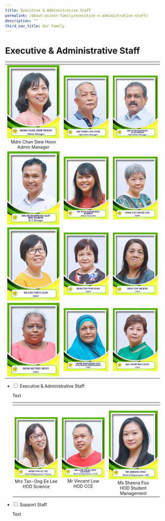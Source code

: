```yaml
---
title: Executive & Administrative Staff
permalink: /about-us/our-family/executive-n-administrative-staff/
description: ""
third_nav_title: Our Family
---
```

# Executive &amp; Administrative Staff



<table width="750px">
<thead>
  <tr>
    <th width="250px"></th>
    <th width="250px"></th>
    <th width="250px"></th>
  </tr>
</thead>
<tbody>
  <tr>
    <td width="250px" style="text-align: center;"><img src="/images/About%20us/Executive%20&%20Admin%20Staff/EAS.jpg"> Mdm Chan Siew Hoon<br>Admin Manager </td>
    <td width="250px" style="text-align: center;"><img src="/images/About%20us/Executive%20&%20Admin%20Staff/EAS2.jpg"> </td>
    <td width="250px" style="text-align: center;"><img src="/images/About%20us/Executive%20&%20Admin%20Staff/EAS3.jpg"> </td>
  </tr>
   <tr>
    <td width="250px" style="text-align: center;"><img src="/images/About%20us/Executive%20&%20Admin%20Staff/EAS4.jpg">  </td>
    <td width="250px" style="text-align: center;"><img src="/images/About%20us/Executive%20&%20Admin%20Staff/EAS5.jpg"> </td>
    <td width="250px" style="text-align: center;"><img src="/images/About%20us/Executive%20&%20Admin%20Staff/EAS6.jpg"> </td>
  </tr>
	  <tr>
    <td width="250px" style="text-align: center;"> <img src="/images/About%20us/Executive%20&%20Admin%20Staff/EAS7.jpg"> </td>
    <td width="250px" style="text-align: center;"><img src="/images/About%20us/Executive%20&%20Admin%20Staff/EAS8.jpg"> </td>
    <td width="250px" style="text-align: center;"><img src="/images/About%20us/Executive%20&%20Admin%20Staff/EAS9.jpg"> </td>
  </tr>
		<tr>
    <td width="250px" style="text-align: center;"><img src="/images/About%20us/Executive%20&%20Admin%20Staff/EAS10.jpg">  </td>
    <td width="250px" style="text-align: center;"><img src="/images/About%20us/Executive%20&%20Admin%20Staff/EAS11.jpg"> </td>
    <td width="250px" style="text-align: center;"><img src="/images/About%20us/Executive%20&%20Admin%20Staff/EAS12.jpg"> </td>
  </tr>
</tbody>
</table>


	
<ul class="jekyllcodex_accordion">
<li>
  <input id="accordion1" type="checkbox">
  <label for="accordion1">Executive & Administrative Staff</label>
    <div>
      <p>Text</p>
      <table width="750px">
<thead>
  <tr>
    <th width="250px"></th>
    <th width="250px"></th>
    <th width="250px"></th>
  </tr>
</thead>
<tbody>
  <tr>
    <td width="250px" style="text-align: center;"> </td>
    <td width="250px" style="text-align: center;"></td>
    <td width="250px" style="text-align: center;"></td>
  </tr>
   <tr>
    <td width="250px" style="text-align: center;"> </td>
    <td width="250px" style="text-align: center;"></td>
    <td width="250px" style="text-align: center;"></td>
  </tr>
	  <tr>
    <td width="250px" style="text-align: center;"> </td>
    <td width="250px" style="text-align: center;"></td>
    <td width="250px" style="text-align: center;"></td>
  </tr>
  <tr>
    <td width="250px" style="text-align: center;"><img src="/images/About%20us/Leaders%20&%20Management%20Committee/image11.jpg"> Mrs Tan-Ong Ee Lee<br>HOD Science</td>
    <td width="250px" style="text-align: center;"><img src="/images/About%20us/Leaders%20&%20Management%20Committee/image5.jpg"> Mr Vincent Low<br>HOD CCE </td>
    <td width="250px" style="text-align: center;"><img src="/images/About%20us/Leaders%20&%20Management%20Committee/image22.jpg">Ms Sheena Foo<br>HOD Student Management </td>
  </tr>
</tbody>
</table>  
</p>	
  </div>
	</li>
<li>
    <input id="accordion2" type="checkbox">
    <label for="accordion2">Support Staff</label>
    <div>
      <p>Text</p>
      <p>
      
</p>	
  </div>
	</li>
    
</ul>